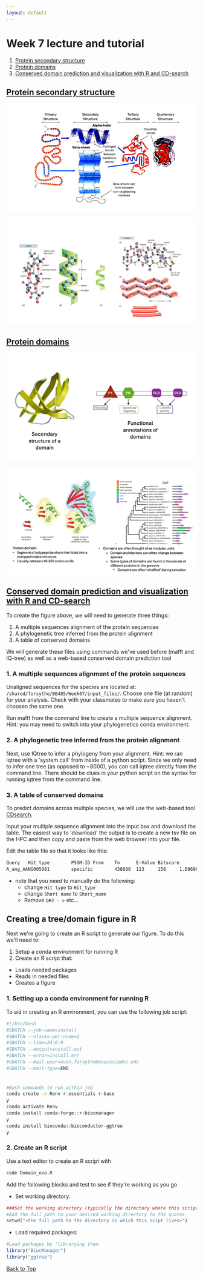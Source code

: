 ```yaml
---
layout: default
---
```


<a name="top"></a>


# Week 7 lecture and tutorial
1. [Protein secondary structure](#structure)
2. [Protein domains](#domains)
3. [Conserved domain prediction and visualization with R and CD-search](pred)

## <ins>**Protein secondary structure**</ins> <a name="structure"></a>

![prot01](/Images/Week07/prot01.png)

![prot02](/Images/Week07/prot02.png)


## <ins>**Protein domains**</ins> <a name="domains"></a>

![prot03](/Images/Week07/prot03.png)

![prot04](/Images/Week07/prot04.png)

## <ins>**Conserved domain prediction and visualization with R and CD-search**</ins> <a name="pred"></a>

To create the figure above, we will need to generate three things:
1. A multiple sequences alignment of the protein sequences
2. A phylogenetic tree inferred from the protein alignment
3. A table of conserved domains

We will generate these files using commands we've used before (mafft and IQ-tree) as well as a web-based conserved domain prediction tool

### 1. A multiple sequences alignment of the protein sequences
Unaligned sequences for the species are located at: `/shared/forsythe/BB485/Week07/input_files/`. Choose one file (at random) for your analysis. Check with your classmates to make sure you haven't choosen the same one.

Run mafft from the command line to create a multiple sequence alignment. Hint: you may need to switch into your phylogenetics conda environment.

### 2. A phylogenetic tree inferred from the protein alignment

Next, use IQtree to infer a phylogeny from your alignment. Hint: we ran iqtree with a 'system call' from inside of a python script. Since we only need to infer one tree (as opposed to ~8000), you can call iqtree directly from the command line. There should be clues in your python script on the syntax for running iqtree from the command line.

### 3. A table of conserved domains

To predict domains across multiple species, we will use the web-based tool [CDsearch](https://www.ncbi.nlm.nih.gov/Structure/bwrpsb/bwrpsb.cgi).

Input your multiple sequence alignment into the input box and download the table. The easiest way to 'download' the output is to create a new tsv file on the HPC and then copy and paste from the web browser into your file.

Edit the table file so that it looks like this:

```bash
Query   Hit_type        PSSM-ID From    To      E-Value Bitscore        Accession       Short_name      Incomplete      Superfamily
A_ang_AANG005961        specific        438889  113     158     1.68696e-14     66.4916 cd22117 F-box_FBXL4      -      cl45894
```
- note that you need to manually do the following:
  - change `Hit type` to `Hit_type`
  - change `Short name` to `Short_name`
  - Remove `Q#2 - >` etc...

## Creating a tree/domain figure in R
Next we're going to create an R script to generate our figure. To do this we'll need to:
1. Setup a conda environment for running R
2. Create an R script that:
  - Loads needed packages
  - Reads in needed files
  - Creates a figure


### 1. Setting up a conda environment for running R

To aid in creating an R environment, you can use the following job script:
```bash
#!/bin/bash
#SBATCH --job-name=install
#SBATCH --ntasks-per-node=2
#SBATCH --time=24:0:0
#SBATCH --output=install.out
#SBATCH --error=install.err
#SBATCH --mail-user=evan.forsythe@osucascades.edu
#SBATCH --mail-type=END


#Bash commands to run within job
conda create -n Renv r-essentials r-base
y
conda activate Renv
conda install conda-forge::r-biocmanager
y
conda install bioconda::bioconductor-ggtree
y
```

### 2. Create an R script

Use a text editor to create an R script with
```bash
code Domain_evo.R
```

Add the following blocks and test to see if they're working as you go

- Set working directory:
```R
###Set the working directory (typically the directory where this script is stored)
#Add the full path to your desired working directory to the quotes
setwd("<the full path to the directory in which this scipt lives>")
```

- Load required packages:
```R
#Load packages by 'librarying them
library("BiocManager")
library("ggtree")
```








[Back to Top](#top)
